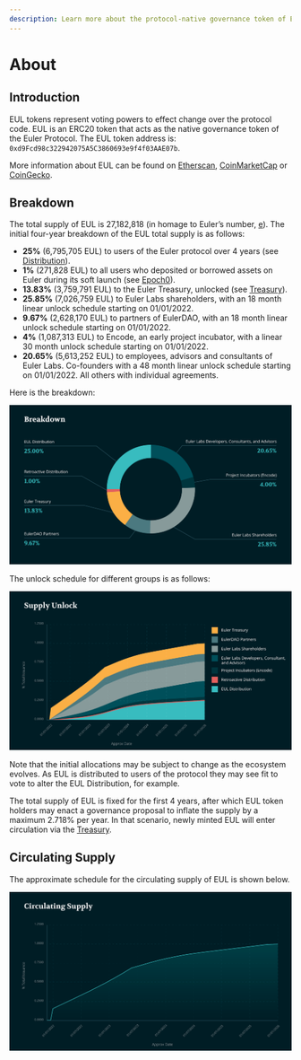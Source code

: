 ```yaml
---
description: Learn more about the protocol-native governance token of Euler
---
```


# About

## Introduction

EUL tokens represent voting powers to effect change over the protocol code. EUL is an ERC20 token that acts as the native governance token of the Euler Protocol. The EUL token address is: `0xd9Fcd98c322942075A5C3860693e9f4f03AAE07b`.

More information about EUL can be found on [Etherscan](https://etherscan.io/token/0xd9fcd98c322942075a5c3860693e9f4f03aae07b), [CoinMarketCap](https://coinmarketcap.com/currencies/euler-finance/) or [CoinGecko](https://www.coingecko.com/en/coins/euler).

## Breakdown

The total supply of EUL is 27,182,818 (in homage to Euler’s number, [e](https://en.wikipedia.org/wiki/E\_\(mathematical\_constant\))). The initial four-year breakdown of the EUL total supply is as follows:

* **25%** (6,795,705 EUL) to users of the Euler protocol over 4 years (see [Distribution](distribution.md)).&#x20;
* **1%** (271,828 EUL) to all users who deposited or borrowed assets on Euler during its soft launch (see [Epoch0](distribution-1.md#epoch-0)).
* **13.83%** (3,759,791 EUL) to the Euler Treasury, unlocked (see [Treasury](../euler-governance/treasury.md)).
* **25.85%** (7,026,759 EUL) to Euler Labs shareholders, with an 18 month linear unlock schedule starting on 01/01/2022.
* **9.67%** (2,628,170 EUL) to partners of EulerDAO, with an 18 month linear unlock schedule starting on 01/01/2022.
* **4%** (1,087,313 EUL) to Encode, an early project incubator, with a linear 30 month unlock schedule starting on 01/01/2022.
* **20.65%** (5,613,252 EUL) to employees, advisors and consultants of Euler Labs. Co-founders with a 48 month linear unlock schedule starting on 01/01/2022. All others with individual agreements.

Here is the breakdown:

![](<../.gitbook/assets/image (3).png>)

The unlock schedule for different groups is as follows:

![](<../.gitbook/assets/image (5).png>)

Note that the initial allocations may be subject to change as the ecosystem evolves. As EUL is distributed to users of the protocol they may see fit to vote to alter the EUL Distribution, for example.

The total supply of EUL is fixed for the first 4 years, after which EUL token holders may enact a governance proposal to inflate the supply by a maximum 2.718% per year. In that scenario, newly minted EUL will enter circulation via the [Treasury](../euler-governance/treasury.md).

## Circulating Supply

The approximate schedule for the circulating supply of EUL is shown below.

![](../.gitbook/assets/image.png)

##
